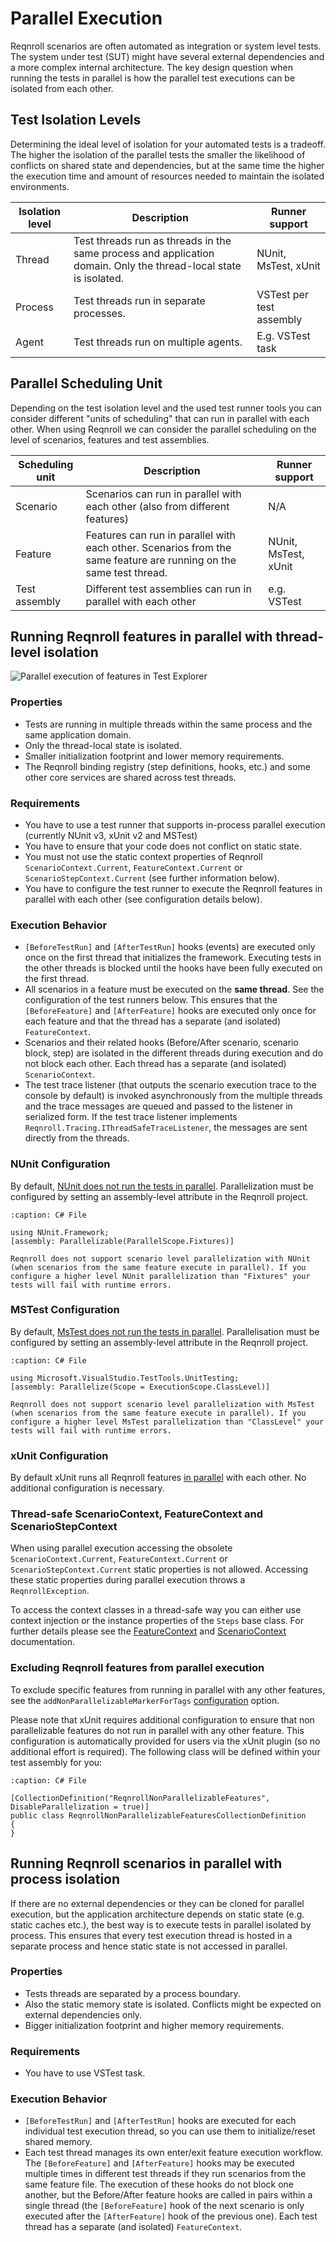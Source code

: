 # Parallel Execution

Reqnroll scenarios are often automated as integration or system level tests. The system under test (SUT) might have several external dependencies and a more complex internal architecture. The key design question when running the tests in parallel is how the parallel test executions can be isolated from each other.

## Test Isolation Levels

Determining the ideal level of isolation for your automated tests is a tradeoff. The higher the isolation of the parallel tests the smaller the likelihood of conflicts on shared state and dependencies, but at the same time the higher the execution time and amount of resources needed to maintain the isolated environments.

| Isolation level | Description | Runner support |
| --------------- | ----------- | -------------- |
| Thread | Test threads run as threads in the same process and application domain. Only the thread-local state is isolated. | NUnit, MsTest, xUnit |
| Process | Test threads run in separate processes. | VSTest per test assembly |
| Agent | Test threads run on multiple agents. | E.g. VSTest task |

## Parallel Scheduling Unit

Depending on the test isolation level and the used test runner tools you can consider different "units of scheduling" that can run in parallel with each other.
When using Reqnroll we can consider the parallel scheduling on the level of scenarios, features and test assemblies.

| Scheduling unit  | Description          | Runner support       |
| ---------------- | -------------------- | -------------------- |
| Scenario         | Scenarios can run in parallel with each other (also from different features) | N/A     |
| Feature          | Features can run in parallel with each other. Scenarios from the same feature are running on the same test thread. | NUnit, MsTest, xUnit |
| Test assembly    | Different test assemblies can run in parallel with each other | e.g. VSTest |

## Running Reqnroll features in parallel with thread-level isolation

![Parallel execution of features in Test Explorer](../_static/images/parallel_execution_test_explorer.png)

### Properties

* Tests are running in multiple threads within the same process and the same application domain.
* Only the thread-local state is isolated.
* Smaller initialization footprint and lower memory requirements.
* The Reqnroll binding registry (step definitions, hooks, etc.) and some other core services are shared across test threads.

### Requirements

* You have to use a test runner that supports in-process parallel execution (currently NUnit v3, xUnit v2 and MSTest)
* You have to ensure that your code does not conflict on static state.
* You must not use the static context properties of Reqnroll `ScenarioContext.Current`, `FeatureContext.Current` or `ScenarioStepContext.Current` (see further information below).
* You have to configure the test runner to execute the Reqnroll features in parallel with each other (see configuration details below).

### Execution Behavior

* `[BeforeTestRun]` and `[AfterTestRun]` hooks (events) are executed only once on the first thread that initializes the framework. Executing tests in the other threads is blocked until the hooks have been fully executed on the first thread.
* All scenarios in a feature must be executed on the **same thread**. See the configuration of the test runners below. This ensures that the `[BeforeFeature]` and `[AfterFeature]` hooks are executed only once for each feature and that the thread has a separate (and isolated) `FeatureContext`.
* Scenarios and their related hooks (Before/After scenario, scenario block, step) are isolated in the different threads during execution and do not block each other. Each thread has a separate (and isolated) `ScenarioContext`.
* The test trace listener (that outputs the scenario execution trace to the console by default) is invoked asynchronously from the multiple threads and the trace messages are queued and passed to the listener in serialized form. If the test trace listener implements `Reqnroll.Tracing.IThreadSafeTraceListener`, the messages are sent directly from the threads.

### NUnit Configuration

By default, [NUnit does not run the tests in parallel](https://docs.nunit.org/articles/nunit/writing-tests/attributes/parallelizable.html).
Parallelization must be configured by setting an assembly-level attribute in the Reqnroll project.

```{code-block} csharp
:caption: C# File

using NUnit.Framework;
[assembly: Parallelizable(ParallelScope.Fixtures)]
```

```{note}
Reqnroll does not support scenario level parallelization with NUnit (when scenarios from the same feature execute in parallel). If you configure a higher level NUnit parallelization than "Fixtures" your tests will fail with runtime errors.
```

### MSTest Configuration

By default, [MsTest does not run the tests in parallel](https://devblogs.microsoft.com/devops/mstest-v2-in-assembly-parallel-test-execution/).
Parallelisation must be configured by setting an assembly-level attribute in the Reqnroll project.

```{code-block} csharp
:caption: C# File

using Microsoft.VisualStudio.TestTools.UnitTesting;
[assembly: Parallelize(Scope = ExecutionScope.ClassLevel)]
```

```{note}
Reqnroll does not support scenario level parallelization with MsTest (when scenarios from the same feature execute in parallel). If you configure a higher level MsTest parallelization than "ClassLevel" your tests will fail with runtime errors.
```

### xUnit Configuration

By default xUnit runs all Reqnroll features [in parallel](https://xunit.net/docs/running-tests-in-parallel) with each other. No additional configuration is necessary.

### Thread-safe ScenarioContext, FeatureContext and ScenarioStepContext

When using parallel execution accessing the obsolete `ScenarioContext.Current`, `FeatureContext.Current` or `ScenarioStepContext.Current` static properties is not allowed.  Accessing these static properties during parallel execution throws a `ReqnrollException`.

To access the context classes in a thread-safe way you can either use context injection or the instance properties of the `Steps` base class. For further details please see the [FeatureContext](../automation/feature-context) and [ScenarioContext](../automation/scenario-context) documentation.

### Excluding Reqnroll features from parallel execution

To exclude specific features from running in parallel with any other features, see the `addNonParallelizableMarkerForTags` [configuration](../installation/configuration.md#generator) option.

Please note that xUnit requires additional configuration to ensure that non parallelizable features do not run in parallel with any other feature. This configuration is automatically provided for users via the xUnit plugin (so no additional effort is required). The following class will be defined within your test assembly for you:

```{code-block} csharp
:caption: C# File

[CollectionDefinition("ReqnrollNonParallelizableFeatures", DisableParallelization = true)]
public class ReqnrollNonParallelizableFeaturesCollectionDefinition
{
}
```

## Running Reqnroll scenarios in parallel with process isolation

If there are no external dependencies or they can be cloned for parallel execution, but the application architecture depends on static state (e.g. static caches etc.), the best way is to execute tests in parallel isolated by process. This ensures that every test execution thread is hosted in a separate process and hence static state is not accessed in parallel. 

### Properties

* Tests threads are separated by a process boundary.
* Also the static memory state is isolated. Conflicts might be expected on external dependencies only.
* Bigger initialization footprint and higher memory requirements.

### Requirements

* You have to use VSTest task.

### Execution Behavior

* `[BeforeTestRun]` and `[AfterTestRun]` hooks are executed for each individual test execution thread, so you can use them to initialize/reset shared memory.
* Each test thread manages its own enter/exit feature execution workflow. The `[BeforeFeature]` and `[AfterFeature]` hooks may be executed multiple times in different test threads if they run scenarios from the same feature file. The execution of these hooks do not block one another, but the Before/After feature hooks are called in pairs within a single thread (the `[BeforeFeature]` hook of the next scenario is only executed after the `[AfterFeature]` hook of the previous one). Each test thread has a separate (and isolated) `FeatureContext`.
